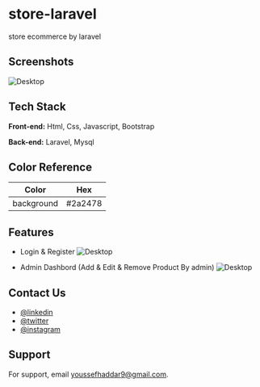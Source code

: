 
# store-laravel
store ecommerce by laravel




## Screenshots

![Desktop](https://www6.0zz0.com/2023/03/30/14/123549308.png)

## Tech Stack

**Front-end:** Html, Css, Javascript, Bootstrap

**Back-end:** Laravel, Mysql

## Color Reference

| Color             | Hex                                                                |
| ----------------- | ------------------------------------------------------------------ |
| background | #2a2478  |


## Features

- Login & Register
![Desktop](https://www4.0zz0.com/2023/03/30/14/551487815.png)

- Admin Dashbord (Add & Edit & Remove Product By admin)
![Desktop](https://www6.0zz0.com/2023/03/30/14/694731444.png)
## Contact Us

- [@linkedin](https://www.linkedin.com/in/youssef-haddar-b27766220/)
- [@twitter](https://twitter.com/y_haddar)
- [@instagram](https://www.instagram.com/_yussef_h1/)




## Support

For support, email youssefhaddar9@gmail.com.

